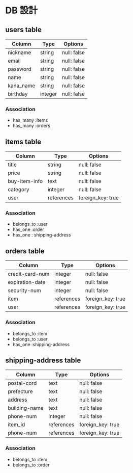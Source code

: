 # DB 設計

## users table

| Column             | Type                | Options                 |
|--------------------|---------------------|-------------------------|
| nickname           | string              | null: false             |
| email              | string              | null: false             |
| password           | string              | null: false             |
| name               | string              | null: false             |
| kana_name          | string              | null: false             |
| birthday           | integer             | null: false             |

### Association

* has_many :items
* has_many :orders

## items table

| Column                              | Type       | Options           |
|-------------------------------------|------------|-------------------|
| title                               | string     | null: false       |
| price                               | string     | null: false       |
| buy-item-info                       | text       | null: false       |
| category                            | integer    | null: false       |
| user                                | references | foreign_key: true |

### Association

- belongs_to :user
- has_one :order
- has_one : shipping-address

## orders table

| Column                   | Type       | Options           |
|--------------------------|------------|-------------------|
| credit-card-num          | integer    | null: false       |
| expiration-date          | integer    | null: false       |
| security-num             | integer    | null: false       |
| item                     | references | foreign_key: true |
| user                     | references | foreign_key: true |

### Association

- belongs_to :item
- belongs_to :user
- has_one :shipping-address

## shipping-address table

| Column                   | Type       | Options           |
|--------------------------|------------|-------------------|
| postal-cord              | text       | null: false       |
| prefecture               | text       | null: false       |
| address                  | text       | null: false       |
| building-name            | text       | null: false       |
| phone-num                | integer    | null: false       |
| item_id                  | references | foreign_key: true |
| phone-num                | references | foreign_key: true |

### Association

- belongs_to :item
- belongs_to :order

